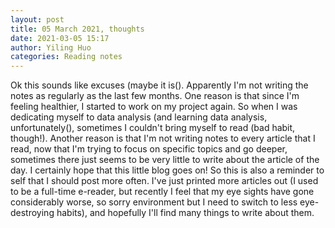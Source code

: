 ```yaml
---
layout: post
title: 05 March 2021, thoughts
date: 2021-03-05 15:17
author: Yiling Huo
categories: Reading notes
---
```

<!-- wp:paragraph -->
<p>Ok this sounds like excuses (maybe it is(). Apparently I'm not writing the notes as regularly as the last few months. One reason is that since I'm feeling healthier, I started to work on my project again. So when I was dedicating myself to data analysis (and learning data analysis, unfortunately(), sometimes I couldn't bring myself to read (bad habit, though!). Another reason is that I'm not writing notes to every article that I read, now that I'm trying to focus on specific topics and go deeper, sometimes there just seems to be very little to write about the article of the day. I certainly hope that this little blog goes on! So this is also a reminder to self that I should post more often. I've just printed more articles out (I used to be a full-time e-reader, but recently I feel that my eye sights have gone considerably worse, so sorry environment but I need to switch to less eye-destroying habits), and hopefully I'll find many things to write about them.</p>
<!-- /wp:paragraph -->
